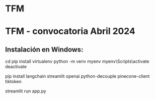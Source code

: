 # TFM
# TFM - convocatoria Abril 2024

Instalación en Windows:
-----------------------

cd <path>
pip install virtualenv 
python -m venv myenv
myenv\Scripts\activate
deactivate

pip install langchain streamlit openai python-decouple pinecone-client tiktoken

streamlit run app.py
